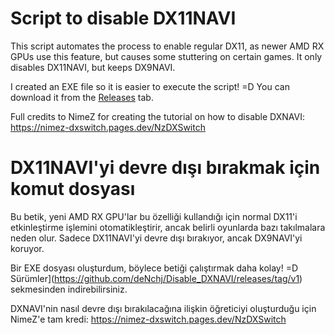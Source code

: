 # Script to disable DX11NAVI

This script automates the process to enable regular DX11, as newer AMD RX GPUs use this feature, but causes some stuttering on certain games.
It only disables DX11NAVI, but keeps DX9NAVI.

I created an EXE file so it is easier to execute the script! =D
You can download it from the [Releases](https://github.com/deNchj/Disable_DXNAVI/releases/tag/v1) tab.

Full credits to NimeZ for creating the tutorial on how to disable DXNAVI: https://nimez-dxswitch.pages.dev/NzDXSwitch


# DX11NAVI'yi devre dışı bırakmak için komut dosyası

Bu betik, yeni AMD RX GPU'lar bu özelliği kullandığı için normal DX11'i etkinleştirme işlemini otomatikleştirir, ancak belirli oyunlarda bazı takılmalara neden olur.
Sadece DX11NAVI'yi devre dışı bırakıyor, ancak DX9NAVI'yi koruyor.

Bir EXE dosyası oluşturdum, böylece betiği çalıştırmak daha kolay! =D
Sürümler](https://github.com/deNchj/Disable_DXNAVI/releases/tag/v1) sekmesinden indirebilirsiniz.

DXNAVI'nin nasıl devre dışı bırakılacağına ilişkin öğreticiyi oluşturduğu için NimeZ'e tam kredi: https://nimez-dxswitch.pages.dev/NzDXSwitch
